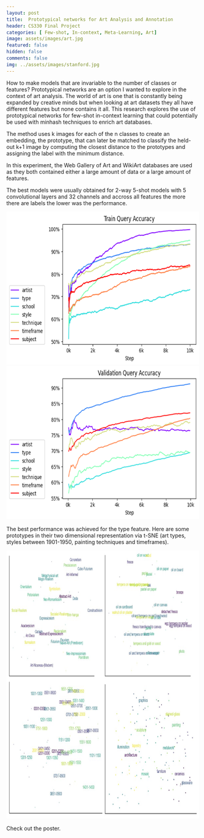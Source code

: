 ```yaml
---
layout: post
title:  Prototypical networks for Art Analysis and Annotation 
header: CS330 Final Project 
categories: [ Few-shot, In-context, Meta-Learning, Art]
image: assets/images/art.jpg
featured: false
hidden: false
comments: false
img: ../assets/images/stanford.jpg
---
```


How to make models that are invariable to the number of classes or features? Prototypical networks are an option I wanted to explore in the context of art analysis. The world of art is one that is constantly being expanded by creative minds but when looking at art datasets they all have different features but none contains it all. This research explores the use of prototypical networks for few-shot in-context learning that could potentially be used with minhash techniques to enrich art databases.

The method uses k images for each of the n classes to create an embedding, the prototype, that can later be matched to classify the held-out k+1 image by computing the closest distance to the prototypes and assigning the label with the minimum distance. 

In this experiment, the Web Gallery of Art and WikiArt databases are used as they both contained either a large amount of data or a large amount of features. 

The best models were usually obtained for 2-way 5-shot models with 5 convolutional layers and 32 channels and accross all features the more there are labels the lower was the performance. 

<img src="../assets/images/MTML train_query.png"  width="700" height="400">
<img src="../assets/images/MTML validation_query.png"  width="700" height="400">

The best performance was achieved for the type feature. Here are some prototypes in their two dimensional representation via t-SNE (art types, styles between 1901-1950, painting techniques and timeframes). 

<img src="../assets/images/CS330.jpg" width="800" height="700">

Check out the poster.
<div style="margin-left:-0px">
<object data="../assets/images/Project Poster MTML.pdf" type="application/pdf" width="750px" height="500px">
</object>
</div>